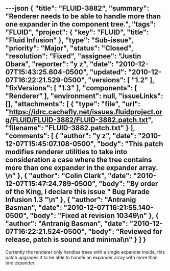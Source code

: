 ---json
{
  "title": "FLUID-3882",
  "summary": "Renderer needs to be able to handle more than one expander in the component tree.",
  "tags": "FLUID",
  "project": {
    "key": "FLUID",
    "title": "Fluid Infusion"
  },
  "type": "Sub-issue",
  "priority": "Major",
  "status": "Closed",
  "resolution": "Fixed",
  "assignee": "Justin Obara",
  "reporter": "y z",
  "date": "2010-12-07T15:43:25.604-0500",
  "updated": "2010-12-07T16:22:21.529-0500",
  "versions": [
    "1.2"
  ],
  "fixVersions": [
    "1.3"
  ],
  "components": [
    "Renderer"
  ],
  "environment": null,
  "issueLinks": [],
  "attachments": [
    {
      "type": "file",
      "url": "https://idrc.cachefly.net/issues.fluidproject.org/FLUID/FLUID-3882/FLUID-3882.patch.txt",
      "filename": "FLUID-3882.patch.txt"
    }
  ],
  "comments": [
    {
      "author": "y z",
      "date": "2010-12-07T15:45:07.108-0500",
      "body": "This patch modifies renderer utilities to take into consideration a case where the tree contains more than one expander in the expander array.&#x20;\n"
    },
    {
      "author": "Colin Clark",
      "date": "2010-12-07T15:47:24.789-0500",
      "body": "By order of the King, I declare this issue \" Bug Parade Infusion 1.3 \"\n"
    },
    {
      "author": "Antranig Basman",
      "date": "2010-12-07T16:21:55.140-0500",
      "body": "Fixed at revision 10349\n"
    },
    {
      "author": "Antranig Basman",
      "date": "2010-12-07T16:22:21.524-0500",
      "body": "Reviewed for release, patch is sound and minimal\n"
    }
  ]
}
---
Currently the renderer only handles trees with a single expander inside, this patch upgrades it to be able to handle an expander array with more than one expander.

        